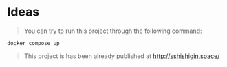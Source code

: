 # Ideas
> You can try to run this project through the following command:
```
docker compose up
```
> This project is has been already published at http://sshishigin.space/
